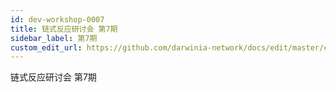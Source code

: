 ```yaml
---
id: dev-workshop-0007
title: 链式反应研讨会 第7期
sidebar_label: 第7期
custom_edit_url: https://github.com/darwinia-network/docs/edit/master/content/zh-CN/dev-workshop-0007.md
---
```


链式反应研讨会 第7期


